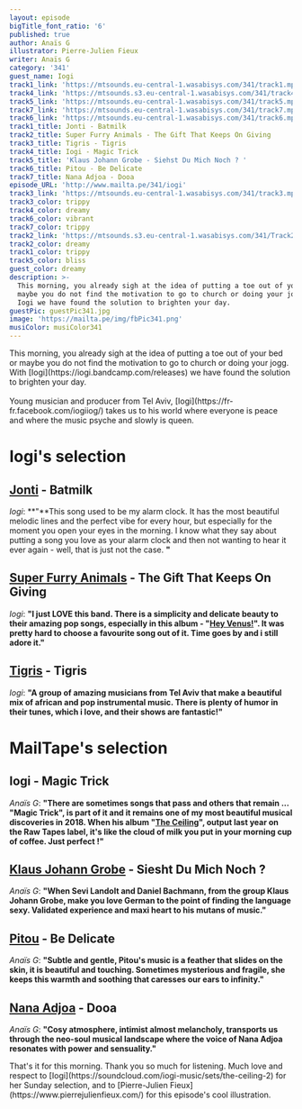 ```yaml
---
layout: episode
bigTitle_font_ratio: '6'
published: true
author: Anaïs G
illustrator: Pierre-Julien Fieux
writer: Anaïs G
category: '341'
guest_name: Iogi
track1_link: 'https://mtsounds.eu-central-1.wasabisys.com/341/track1.mp3'
track4_link: 'https://mtsounds.s3.eu-central-1.wasabisys.com/341/track4.mp3'
track5_link: 'https://mtsounds.eu-central-1.wasabisys.com/341/track5.mp3'
track7_link: 'https://mtsounds.eu-central-1.wasabisys.com/341/track7.mp3'
track6_link: 'https://mtsounds.eu-central-1.wasabisys.com/341/track6.mp3'
track1_title: Jonti - Batmilk
track2_title: Super Furry Animals - The Gift That Keeps On Giving
track3_title: Tigris - Tigris
track4_title: Iogi - Magic Trick
track5_title: 'Klaus Johann Grobe - Siehst Du Mich Noch ? '
track6_title: Pitou - Be Delicate
track7_title: Nana Adjoa - Dooa
episode_URL: 'http://www.mailta.pe/341/iogi'
track3_link: 'https://mtsounds.eu-central-1.wasabisys.com/341/track3.mp3'
track3_color: trippy
track4_color: dreamy
track6_color: vibrant
track7_color: trippy
track2_link: 'https://mtsounds.s3.eu-central-1.wasabisys.com/341/Track2.mp3'
track2_color: dreamy
track1_color: trippy
track5_color: bliss
guest_color: dreamy
description: >-
  This morning, you already sigh at the idea of putting a toe out of your bed or
  maybe you do not find the motivation to go to church or doing your jogg. With
  Iogi we have found the solution to brighten your day.
guestPic: guestPic341.jpg
image: 'https://mailta.pe/img/fbPic341.png'
musiColor: musiColor341
---
```



<p id="introduction">This morning, you already sigh at the idea of putting a toe out of your bed or maybe you do not find the motivation to go to church or doing your jogg. With [Iogi](https://iogi.bandcamp.com/releases) we have found the solution to brighten your day.
<br><br>
Young musician and producer from Tel Aviv, [Iogi](https://fr-fr.facebook.com/iogiiog/) takes us to his world where everyone is peace and where the music psyche and slowly is queen.</p>


# Iogi's selection

## [Jonti](https://soundcloud.com/jontidanimals) - Batmilk
_Iogi_: **"**This song used to be my alarm clock. It has the most beautiful melodic lines and the perfect vibe for every hour, but especially for the moment you open your eyes in the morning. I know what they say about putting a song you love as your alarm clock and then not wanting to hear it ever again - well, that is just not the case.  **"**

## [Super Furry Animals](http://www.superfurry.com/) - The Gift That Keeps On Giving
_Iogi_: **"**I just LOVE this band. There is a simplicity and delicate beauty to their amazing pop songs, especially in this album - "[Hey Venus!](https://en.wikipedia.org/wiki/Hey_Venus!)". It was pretty hard to choose a favourite song out of it. Time goes by and i still adore it.**"**

## [Tigris](https://soundcloud.com/tigrisband) - Tigris
_Iogi_: **"**A group of amazing musicians from Tel Aviv that make a beautiful mix of african and pop instrumental music. There is plenty of humor in their tunes, which i love, and their shows are fantastic!**"**


# MailTape's selection

## Iogi - Magic Trick
_Anaïs G_: **"**There are sometimes songs that pass and others that remain ... "Magic Trick", is part of it and it remains one of my most beautiful musical discoveries in 2018. When his album "[The Ceiling](https://iogi.bandcamp.com/releases)", output last year on the Raw Tapes label, it's like the cloud of milk you put in your morning cup of coffee. Just perfect !**"**

## [Klaus Johann Grobe](https://klausjohanngrobe.bandcamp.com/) - Siesht Du Mich Noch ? 
_Anaïs G_: **"**When Sevi Landolt and Daniel Bachmann, from the group Klaus Johann Grobe, make you love German to the point of finding the language sexy. Validated experience and maxi heart to his mutans of music.**"**

## [Pitou](http://www.pitoumusic.com/) - Be Delicate
_Anaïs G_: **"**Subtle and gentle, Pitou's music is a feather that slides on the skin, it is beautiful and touching. Sometimes mysterious and fragile, she keeps this warmth and soothing that caresses our ears to infinity.**"**

## [Nana Adjoa](https://soundcloud.com/nanaadjoamusic) - Dooa
_Anaïs G_: **"**Cosy atmosphere, intimist almost melancholy, transports us through the neo-soul musical landscape where the voice of Nana Adjoa resonates with power and sensuality.**"**


<p id="outroduction">That's it for this morning. Thank you so much for listening. Much love and respect to [Iogi](https://soundcloud.com/iogi-music/sets/the-ceiling-2) for her Sunday selection, and to [Pierre-Julien Fieux](https://www.pierrejulienfieux.com/) for this episode's cool illustration.</p>
